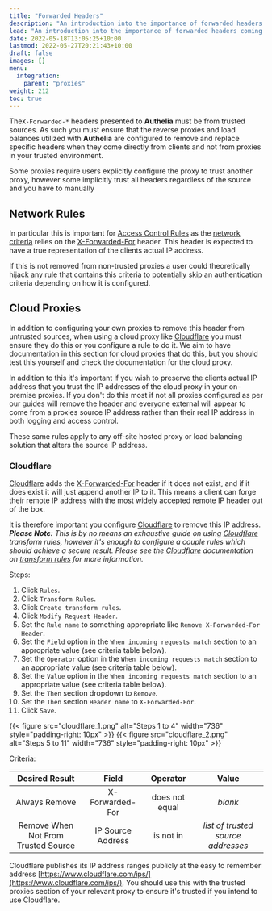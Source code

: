 ```yaml
---
title: "Forwarded Headers"
description: "An introduction into the importance of forwarded headers coming from trusted sources"
lead: "An introduction into the importance of forwarded headers coming from trusted sources."
date: 2022-05-18T13:05:25+10:00
lastmod: 2022-05-27T20:21:43+10:00
draft: false
images: []
menu:
  integration:
    parent: "proxies"
weight: 212
toc: true
---
```


The`X-Forwarded-*` headers presented to **Authelia** must be from trusted sources. As such you must ensure that the
reverse proxies and load balances utilized with **Authelia** are configured to remove and replace specific headers when
they come directly from clients and not from proxies in your trusted environment.

Some proxies require users explicitly configure the proxy to trust another proxy, however some implicitly trust all
headers regardless of the source and you have to manually

## Network Rules

In particular this is important for [Access Control Rules](../../../configuration/security/access-control.md#rules) as
the [network criteria](../../../configuration/security/access-control.md#networks) relies on the [X-Forwarded-For]
header. This header is expected to have a true representation of the clients actual IP address.

If this is not removed from non-trusted proxies a user could theoretically hijack any rule that contains this criteria
to potentially skip an authentication criteria depending on how it is configured.

## Cloud Proxies

In addition to configuring your own proxies to remove this header from untrusted sources, when using a cloud proxy like
[Cloudflare](#cloudflare) you must ensure they do this or you configure a rule to do it. We aim to have documentation
in this section for cloud proxies that do this, but you should test this yourself and check the documentation for the
cloud proxy.

In addition to this it's important if you wish to preserve the clients actual IP address that you trust the IP addresses
of the cloud proxy in your on-premise proxies. If you don't do this most if not all proxies configured as per our guides
will remove the header and everyone external will appear to come from a proxies source IP address rather than their real
IP address in both logging and access control.

These same rules apply to any off-site hosted proxy or load balancing solution that alters the source IP address.

### Cloudflare

[Cloudflare] adds the [X-Forwarded-For] header if it does not exist, and if it does exist it will just append another IP
to it. This means a client can forge their remote IP address with the most widely accepted remote IP header out of the
box.

It is therefore important you configure [Cloudflare] to remove this IP address. _**Please Note:** This is by no means an
exhaustive guide on using [Cloudflare] transform rules, however it's enough to configure a couple rules which should
achieve a secure result. Please see the [Cloudflare] documentation on
[transform rules](https://developers.cloudflare.com/rules/transform/) for more information._

Steps:

1. Click `Rules`.
2. Click `Transform Rules`.
3. Click `Create transform rules`.
4. Click `Modify Request Header`.
5. Set the `Rule name` to something appropriate like `Remove X-Forwarded-For Header`.
6. Set the `Field` option in the `When incoming requests match` section to an appropriate value (see criteria table
   below).
7. Set the `Operator` option in the `When incoming requests match` section to an appropriate value (see criteria table
   below).
8. Set the `Value` option in the `When incoming requests match` section to an appropriate value (see criteria table
   below).
9. Set the `Then` section dropdown to `Remove`.
10. Set the `Then` section `Header name` to `X-Forwarded-For`.
11. Click `Save`.

{{< figure src="cloudflare_1.png" alt="Steps 1 to 4" width="736" style="padding-right: 10px" >}}
{{< figure src="cloudflare_2.png" alt="Steps 5 to 11" width="736" style="padding-right: 10px" >}}

Criteria:

|           Desired Result            |       Field       |    Operator    |               Value                |
|:-----------------------------------:|:-----------------:|:--------------:|:----------------------------------:|
|            Always Remove            |  X-Forwarded-For  | does not equal |              _blank_               |
| Remove When Not From Trusted Source | IP Source Address |   is not in    | _list of trusted source addresses_ |

Cloudflare publishes its IP address ranges publicly at the easy to remember address
[https://www.cloudflare.com/ips/](https://www.cloudflare.com/ips/). You should use this with the trusted proxies section
of your relevant proxy to ensure it's trusted if you intend to use Cloudflare.

[X-Forwarded-For]: https://developer.mozilla.org/en-US/docs/Web/HTTP/Headers/X-Forwarded-For
[Cloudflare]: https://www.cloudflare.com
